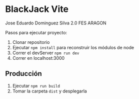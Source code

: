 # BlackJack Vite
Jose Eduardo Dominguez Silva 2.0 
FES ARAGON

Pasos para ejecutar proyecto:

1. Clonar repositorio
2. Ejecutar ```npm install``` para reconstruir los módulos de node
3. Correr el devServer ```npm run dev```
4. Correr en localhost:3000
## Producción

1. Ejecutar ```npm run build```
2. Tomar la carpeta ```dist``` y desplegarla
